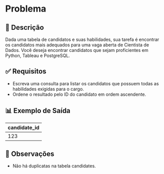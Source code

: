 
# Problema

## 📌 Descrição
Dada uma tabela de candidatos e suas habilidades, sua tarefa é encontrar os candidatos mais adequados para uma vaga aberta de Cientista de Dados. Você deseja encontrar candidatos que sejam proficientes em Python, Tableau e PostgreSQL.

## ✅ Requisitos
- Escreva uma consulta para listar os candidatos que possuem todas as habilidades exigidas para o cargo.
- Ordene o resultado pelo ID do candidato em ordem ascendente.

## 📊 Exemplo de Saída
| candidate_id |
| --- | 
| 123 |


## 🚨 Observações
- Não há duplicatas na tabela candidates.
